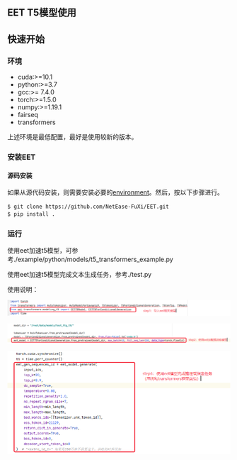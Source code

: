 ## EET T5模型使用

## 快速开始

### 环境

* cuda:>=10.1 
* python:>=3.7 
* gcc:>= 7.4.0 
* torch:>=1.5.0 
* numpy:>=1.19.1 
* fairseq
* transformers

上述环境是最低配置，最好是使用较新的版本。



### 安装EET

#### 源码安装
如果从源代码安装，则需要安装必要的[environment](#environment)。然后，按以下步骤进行。 
```bash
$ git clone https://github.com/NetEase-FuXi/EET.git
$ pip install .
```



### 运行

使用eet加速t5模型，可参考./example/python/models/t5_transformers_example.py

使用eet加速t5模型完成文本生成任务，参考./test.py

使用说明：

![](doc/image/step1.png)

![](doc/image/step2.png)

![](doc/image/step3.png)

